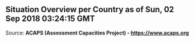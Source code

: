 ## Situation Overview per Country as of Sun, 02 Sep 2018 03:24:15 GMT

Source: **ACAPS (Assessment Capacities Project) - https://www.acaps.org**
